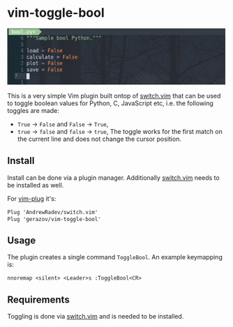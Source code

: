 # vim-toggle-bool

<img src="./toggle-bool.gif" width="500px"/>

This is a very simple Vim plugin built ontop of [switch.vim](https://github.com/AndrewRadev/switch.vim) that can be used to toggle boolean values for Python, C, JavaScript etc, i.e. the following toggles are made: 
- `True` → `False` and `False` → `True`,
- `true` → `false` and `false` → `true`,
The toggle works for the first match on the current line and does not change the cursor position.

## Install

Install can be done via a plugin manager. Additionally [switch.vim](https://github.com/AndrewRadev/switch.vim) needs to be installed as well.

For [vim-plug](https://github.com/junegunn/vim-plug) it's:

```vim
Plug 'AndrewRadev/switch.vim'
Plug 'gerazov/vim-toggle-bool'
```

## Usage

The plugin creates a single command `ToggleBool`. An example keymapping is:

```vim
nnoremap <silent> <Leader>s :ToggleBool<CR>
```

## Requirements 

Toggling is done via [switch.vim](https://github.com/AndrewRadev/switch.vim) and is needed to be installed.
